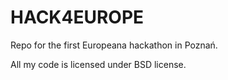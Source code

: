 HACK4EUROPE
===========
Repo for the first Europeana hackathon in Poznań.

All my code is licensed under BSD license.
